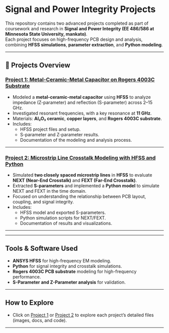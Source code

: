 # Signal and Power Integrity Projects

This repository contains two advanced projects completed as part of coursework and research in **Signal and Power Integrity (EE 486/586 at Minnesota State University, mankato)**.  
Each project focuses on high-frequency PCB design and analysis, combining **HFSS simulations**, **parameter extraction**, and **Python modeling**.

---

## 📂 Projects Overview

### [Project 1: Metal-Ceramic-Metal Capacitor on Rogers 4003C Substrate](./Project%201%3A%20Metal-Ceramic-Metal%20Capacitor%20on%20Rogers%204003C%20Substrate)
- Modeled a **metal-ceramic-metal capacitor** using **HFSS** to analyze impedance (Z-parameter) and reflection (S-parameter) across 2–15 GHz.  
- Investigated resonant frequencies, with a key resonance at **11 GHz**.  
- Materials: **Al₂O₃ ceramic**, **copper layers**, and **Rogers 4003C substrate**.  
- Includes:
  - HFSS project files and setup.
  - S-parameter and Z-parameter results.
  - Documentation of the modeling and analysis process.

---

### [Project 2: Microstrip Line Crosstalk Modeling with HFSS and Python](./Project%202%3A%20Microstrip%20Line%20Crosstalk%20Modeling%20with%20HFSS%20and%20Python)
- Simulated **two closely spaced microstrip lines** in **HFSS** to evaluate **NEXT (Near-End Crosstalk)** and **FEXT (Far-End Crosstalk)**.  
- Extracted **S-parameters** and implemented a **Python model** to simulate NEXT and FEXT in the time domain.  
- Focused on understanding the relationship between PCB layout, coupling, and signal integrity.  
- Includes:
  - HFSS model and exported S-parameters.
  - Python simulation scripts for NEXT/FEXT.
  - Documentation of results and visualizations.

---


---

## Tools & Software Used
- **ANSYS HFSS** for high-frequency EM modeling.
- **Python** for signal integrity and crosstalk simulations.
- **Rogers 4003C PCB substrate** modeling for high-frequency performance.
- **S-Parameter and Z-Parameter analysis** for validation.

---

## How to Explore
- Click on [Project 1](./Project%201%3A%20Metal-Ceramic-Metal%20Capacitor%20on%20Rogers%204003C%20Substrate) or [Project 2](./Project%202%3A%20Microstrip%20Line%20Crosstalk%20Modeling%20with%20HFSS%20and%20Python) to explore each project’s detailed files (images, docs, and code).

---

